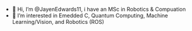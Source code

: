 - 👋 Hi, I’m @JayenEdwards11, i have an MSc in Robotics & Compuation 
- 👀 I’m interested in Emedded C, Quantum Computing, Machine Learning/Vision, and Robotics (ROS)


<!---
JayenEdwards11/JayenEdwards11 is a ✨ special ✨ repository because its `README.md` (this file) appears on your GitHub profile.
You can click the Preview link to take a look at your changes.
--->
